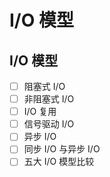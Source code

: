 # I/O 模型

## I/O 模型

* [ ] 阻塞式 I/O
* [ ] 非阻塞式 I/O
* [ ] I/O 复用
* [ ] 信号驱动 I/O
* [ ] 异步 I/O
* [ ] 同步 I/O 与异步 I/O
* [ ] 五大 I/O 模型比较

## 

